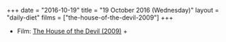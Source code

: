 +++
date = "2016-10-19"
title = "19 October 2016 (Wednesday)"
layout = "daily-diet"
films = ["the-house-of-the-devil-2009"]
+++

<ul>
<li class="entry films">Film: <a href="/films/the-house-of-the-devil-2009">The House of the Devil (2009)</a> +</li>
</ul>
